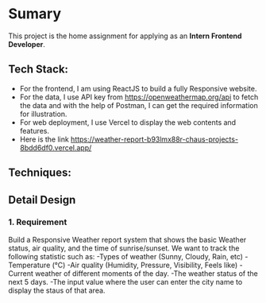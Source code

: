 # Sumary

This project is the home assignment for applying as an **Intern Frontend Developer**.

## Tech Stack:

- For the frontend, I am using ReactJS to build a fully Responsive website.
- For the data, I use API key from https://openweathermap.org/api to fetch the data and with the help of Postman, I can get the required information for illustration.
- For web deployment, I use Vercel to display the web contents and features.
- Here is the link https://weather-report-b93lmx88r-chaus-projects-8bdd6df0.vercel.app/

## Techniques:

## Detail Design

### 1. Requirement
Build a Responsive Weather report system that shows the basic Weather status, air quality, and the time of sunrise/sunset.
We want to track the following statistic such as:
-Types of weather (Sunny, Cloudy, Rain, etc)
-Temperature (°C)
-Air quality (Humidity, Pressure, Visibility, Feels like)
-Current weather of different moments of the day.
-The weather status of the next 5 days.
-The input value where the user can enter the city name to display the staus of that area.
